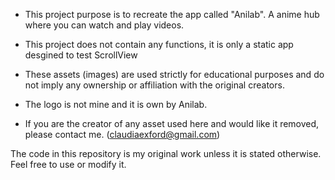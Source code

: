 - This project purpose is to recreate the app called "Anilab". A anime hub where you can watch and play videos.

- This project does not contain any functions, it is only a static app desgined to test ScrollView

- These assets (images) are used strictly for educational purposes and do not imply any ownership or affiliation with the original creators. 
- The logo is not mine and it is own by Anilab.

- If you are the creator of any asset used here and would like it removed, please contact me. 
(claudiaexford@gmail.com)

The code in this repository is my original work unless it is stated otherwise. Feel free to use or modify it.
